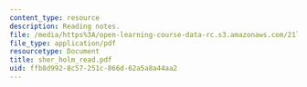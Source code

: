 ```yaml
---
content_type: resource
description: Reading notes.
file: /media/https%3A/open-learning-course-data-rc.s3.amazonaws.com/21l-481-victorian-literature-and-culture-spring-2003/ffb8d9928c57251c866d62a5a8a44aa2_sher_holm_read.pdf
file_type: application/pdf
resourcetype: Document
title: sher_holm_read.pdf
uid: ffb8d992-8c57-251c-866d-62a5a8a44aa2
---
```

